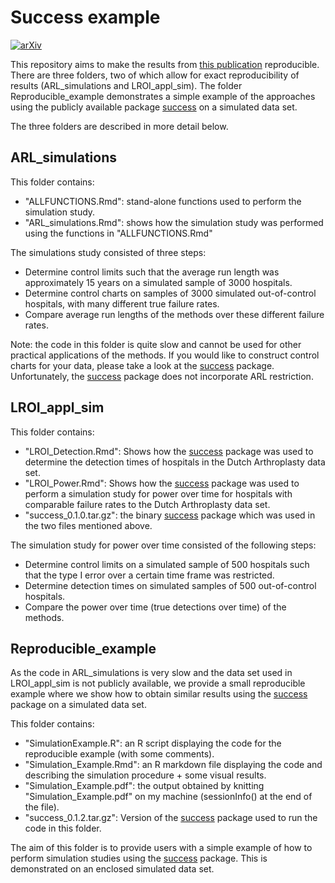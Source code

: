 # Success example

<!-- badges: start -->
[![arXiv](https://img.shields.io/badge/stat.AP-arXiv%3A2205.07618-B31B1B)](https://doi.org/10.48550/arXiv.2205.07618)
<!-- badges: end -->

This repository aims to make the results from [this publication](https://arxiv.org/abs/2205.07618) reproducible. 
There are three folders, two of which allow for exact reproducibility of results (ARL_simulations and LROI_appl_sim).
The folder Reproducible_example demonstrates a simple example of the approaches using the publicly available package [success](https://github.com/d-gomon/success) on a simulated data set.

The three folders are described in more detail below.

## ARL_simulations

This folder contains:

- "ALLFUNCTIONS.Rmd": stand-alone functions used to perform the simulation study. 
- "ARL_simulations.Rmd": shows how the simulation study was performed using the functions in "ALLFUNCTIONS.Rmd"

The simulations study consisted of three steps:

- Determine control limits such that the average run length was approximately $15$ years on a simulated sample of $3000$ hospitals.
- Determine control charts on samples of $3000$ simulated out-of-control hospitals, with many different true failure rates.
- Compare average run lengths of the methods over these different failure rates.

Note: the code in this folder is quite slow and cannot be used for other practical applications of the methods. If you would like to construct control charts for your data, please take a look at the [success](https://github.com/d-gomon/success) package. Unfortunately, the [success](https://github.com/d-gomon/success) package does not incorporate ARL restriction. 

## LROI_appl_sim

This folder contains:

- "LROI_Detection.Rmd": Shows how the [success](https://github.com/d-gomon/success) package was used to determine the detection times of hospitals in the Dutch Arthroplasty data set.
- "LROI_Power.Rmd": Shows how the [success](https://github.com/d-gomon/success) package was used to perform a simulation study for power over time for hospitals with comparable failure rates to the Dutch Arthroplasty data set.
- "success_0.1.0.tar.gz": the binary [success](https://github.com/d-gomon/success) package which was used in the two files mentioned above.

The simulation study for power over time consisted of the following steps:

- Determine control limits on a simulated sample of $500$ hospitals such that the type I error over a certain time frame was restricted.
- Determine detection times on simulated samples of $500$ out-of-control hospitals.
- Compare the power over time (true detections over time) of the methods.


## Reproducible_example

As the code in ARL_simulations is very slow and the data set used in LROI_appl_sim is not publicly available, we provide a small reproducible example where we show how to obtain similar results using the [success](https://github.com/d-gomon/success) package on a simulated data set.

This folder contains:

- "SimulationExample.R": an R script displaying the code for the reproducible example (with some comments).
- "Simulation_Example.Rmd": an R markdown file displaying the code and describing the simulation procedure + some visual results.
- "Simulation_Example.pdf": the output obtained by knitting "Simulation_Example.pdf" on my machine (sessionInfo() at the end of the file).
- "success_0.1.2.tar.gz": Version of the [success](https://github.com/d-gomon/success) package used to run the code in this folder.

The aim of this folder is to provide users with a simple example of how to perform simulation studies using the [success](https://github.com/d-gomon/success) package. This is demonstrated on an enclosed simulated data set.






